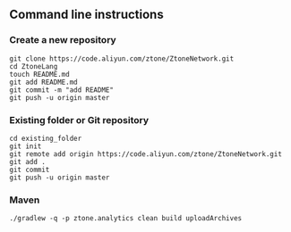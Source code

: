 ## Command line instructions

### Create a new repository

```
git clone https://code.aliyun.com/ztone/ZtoneNetwork.git
cd ZtoneLang
touch README.md
git add README.md
git commit -m "add README"
git push -u origin master
```

### Existing folder or Git repository

```
cd existing_folder
git init
git remote add origin https://code.aliyun.com/ztone/ZtoneNetwork.git
git add .
git commit
git push -u origin master
```

### Maven

```
./gradlew -q -p ztone.analytics clean build uploadArchives
```
